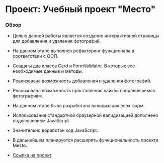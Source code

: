 # Проект: Учебный проект "Место"

### Обзор
* Целью данной работы является создание интерактивной страницы для добавления и удаления фотографий. 
* На данном этапе выполнен рефакторинг функционала в соответствии с ООП.
* Созданы два класса Card и FormValidator. В которых все необходимые данные и методы.
* Реализована возможность добавления и удаления фотографий. 
* Реализована возможность проставления лайков понравившемся фотографиям.
* На данном этапе была разработана валидизация всех форм. 
* Использование стандартной браузерной валидизацией дополнено подключением JavaScript. 
* Значительно доработан код JavaScript. 
* В дальнейшем планируется расширять функциональность проекта Mesto.



* [Ссылка на проект](https://arkel-tatiana.github.io/mesto/)


